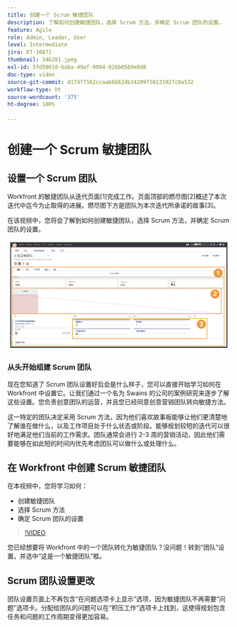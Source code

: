 ```yaml
---
title: 创建一个 Scrum 敏捷团队
description: 了解如何创建敏捷团队，选择 Scrum 方法，并确定 Scrum 团队的设置。
feature: Agile
role: Admin, Leader, User
level: Intermediate
jira: KT-10871
thumbnail: 346281.jpeg
exl-id: 5fd50010-6aba-49af-9094-026b0569e0d8
doc-type: video
source-git-commit: d17df7162ccaab6b62db34209f50131927c0a532
workflow-type: ht
source-wordcount: '375'
ht-degree: 100%

---
```


# 创建一个 Scrum 敏捷团队

## 设置一个 Scrum 团队

Workfront 的敏捷团队从迭代页面[1]完成工作。页面顶部的燃尽图[2]概述了本次迭代中迄今为止取得的进展。燃尽图下方是团队为本次迭代所承诺的故事[3]。

在该视频中，您将会了解到如何创建敏捷团队，选择 Scrum 方法，并确定 Scrum 团队的设置。

![团队页面](assets/scrum-agile-team-page.png)

### 从头开始组建 Scrum 团队

现在您知道了 Scrum 团队设置好后会是什么样子，您可以直接开始学习如何在 Workfront 中设置它。让我们通过一个名为 Swains 的公司的案例研究来逐步了解这些设置。您负责创意团队的运营，并且您已经同意创意营销团队转向敏捷方法。


这一特定的团队决定采用 Scrum 方法，因为他们喜欢故事板能够让他们更清楚地了解谁在做什么，以及工作项目处于什么状态或阶段。能够规划较短的迭代可以很好地满足他们当前的工作需求。团队通常会进行 2-3 周的营销活动，因此他们需要能够在如此短的时间内优先考虑团队可以做什么或处理什么。

## 在 Workfront 中创建 Scrum 敏捷团队

在本视频中，您将学习如何：

- 创建敏捷团队
- 选择 Scrum 方法
- 确定 Scrum 团队的设置

>[!VIDEO](https://video.tv.adobe.com/v/346281/?quality=12&learn=on&enablevpops)

您已经想要将 Workfront 中的一个团队转化为敏捷团队？没问题！转到“团队”设置，并选中“这是一个敏捷团队”框。



## Scrum 团队设置更改

团队设置页面上不再包含“在问题选项卡上显示”选项，因为敏捷团队不再需要“问题”选项卡。分配给团队的问题可以在“积压工作”选项卡上找到，这使得规划包含任务和问题的工作周期变得更加容易。
